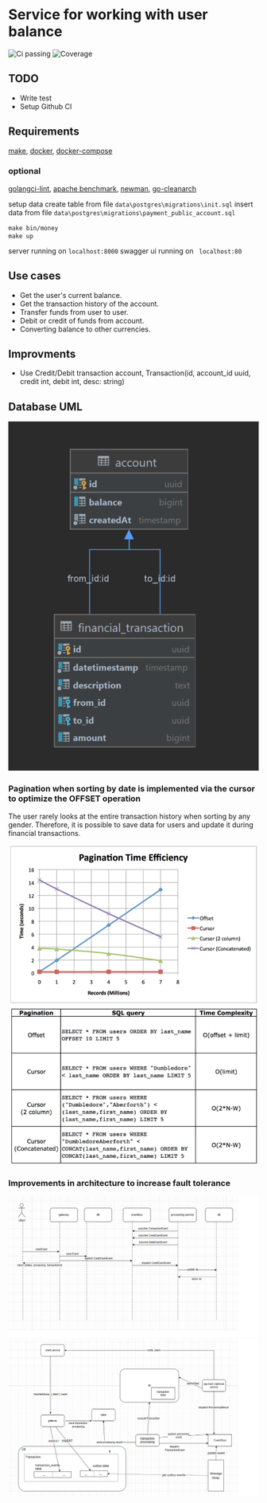 # Service for working with user balance
![Ci passing](https://github.com/col3name/balance-service/actions/workflows/prod.yml/badge.svg)
![Coverage](https://img.shields.io/badge/Coverage-0.0%25-red)

## TODO
- Write test
- Setup Github CI

## Requirements
[make](https://www.gnu.org/software/make/), [docker](https://www.docker.com/), [docker-compose](https://docs.docker.com/compose/install/)

### optional
[golangci-lint](https://github.com/golangci/golangci-lint),
[apache benchmark](https://httpd.apache.org/docs/2.4/programs/ab.html),
[newman](https://www.npmjs.com/package/newman),
[go-cleanarch](https://github.com/roblaszczak/go-cleanarch)

setup data
create table from file ```data\postgres\migrations\init.sql```
insert data from file ```data\postgres\migrations\payment_public_account.sql```
```shell
make bin/money
make up
```

server running on ```localhost:8000```
swagger ui running on ``` localhost:80```

## Use cases 
- Get the user's current balance.
- Get the transaction history of the account.
- Transfer funds from user to user.
- Debit or credit of funds from account.
- Converting balance to other currencies.

## Improvments
 - Use Credit/Debit transaction account, Transaction(id, account_id uuid, credit int, debit int, desc: string)
## Database UML

![cursor](docs/img/db-uml.png)

### Pagination when sorting by date is implemented via the cursor to optimize the OFFSET operation

The user rarely looks at the entire transaction history when sorting by any gender.
Therefore, it is possible to save data for users and update it during financial transactions.


![cursor](docs/img/pagination-compare.png)
![cursor](docs/img/pagination-compare-2.png)

### Improvements in architecture to increase fault tolerance

![cursor](docs/img/sequence.png)
![cursor](docs/img/components.png)
